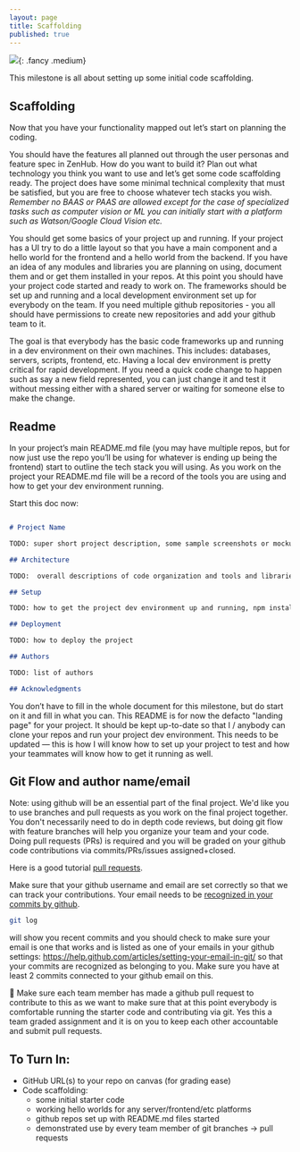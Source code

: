 ```yaml
---
layout: page
title: Scaffolding
published: true
---
```




![](http://i.giphy.com/GWbMbUysgsIda.gif){: .fancy .medium}

This milestone is all about setting up some initial code scaffolding.

## Scaffolding

Now that you have your functionality mapped out let’s start on planning the coding. 

You should have the features all planned out through the user personas and feature spec in ZenHub. How do you want to build it? Plan out what technology you think you want to use and let’s get some code scaffolding ready. The project does have some minimal technical complexity that must be satisfied, but you are free to choose whatever tech stacks you wish.  *Remember no BAAS or PAAS are allowed except for the case of specialized tasks such as computer vision or ML you can initially start with a platform such as Watson/Google Cloud Vision etc.*

You should get some basics of your project up and running.  If your project has a UI try to do a little layout so that you have a main component and a hello world for the frontend and a hello world from the backend. If you have an idea of any modules and libraries you are planning on using, document them and or get them installed in your repos. At this point you should have your project code started and ready to work on.  The frameworks should be set up and running and a local development environment set up for everybody on the team. If you need multiple github repositories - you all should have permissions to create new repositories and add your github team to it. 

The goal is that everybody has the basic code frameworks up and running in a dev environment on their own machines. This includes: databases, servers, scripts, frontend, etc.  Having a local dev environment is pretty critical for rapid development.  If you need a quick code change to happen such as say a new field represented, you can just change it and test it without messing either with a shared server or waiting for someone else to make the change. 

## Readme

In your project’s main README.md file (you may have multiple repos, but for now just use the repo you’ll be using for whatever is ending up being the frontend) start to outline the tech stack you will using. As you work on the project your README.md file will be a record of the tools you are using and how to get your dev environment running.

Start this doc now:
```markdown

# Project Name

TODO: super short project description, some sample screenshots or mockups that you keep up-to-date.

## Architecture

TODO:  overall descriptions of code organization and tools and libraries used

## Setup

TODO: how to get the project dev environment up and running, npm install etc, all necessary commands needed, environment variables etc

## Deployment

TODO: how to deploy the project

## Authors

TODO: list of authors

## Acknowledgments
```

You don’t have to fill in the whole document for this milestone, but do start on it and fill in what you can. This README is for now the defacto "landing page" for your project. It should be kept up-to-date so that I / anybody can clone your repos and run your project dev environment.  This needs to be updated — this is how I will know how to set up your project to test and how your teammates will know how to get it running as well.


## Git Flow and author name/email

Note: using github will be an essential part of the final project.  We'd like you to use branches and pull requests as you work on the final project together.  You don't necessarily need to do in depth code reviews, but doing git flow with feature branches will help you organize your team and your code. Doing pull requests (PRs) is required and you will be graded on your github code contributions via commits/PRs/issues assigned+closed.

Here is a good tutorial [pull requests](https://yangsu.github.io/pull-request-tutorial/).   

Make sure that your github username and email are set correctly so that we can track your contributions. Your email needs to be [recognized in your commits by github](https://help.github.com/articles/why-are-my-commits-linked-to-the-wrong-user/#commits-are-not-linked-to-any-user).

```bash
git log
```

will show you recent commits and you should check to make sure your email is one that works and is listed as one of your emails in your github settings: https://help.github.com/articles/setting-your-email-in-git/
so that your commits are recognized as belonging to you.  Make sure you have at least 2 commits connected to your github email on this.

🚀 Make sure each team member has made a github pull request to contribute to this as we want to make sure that at this point everybody is comfortable running the starter code and contributing via git.  Yes this a team graded assignment and it is on you to keep each other accountable and submit pull requests.



## To Turn In:
* GitHub URL(s) to your repo on canvas (for grading ease)
* Code scaffolding:
  * some initial starter code
  * working hello worlds for any server/frontend/etc platforms
  * github repos set up with README.md files started
  * demonstrated use by every team member of git branches -> pull requests

